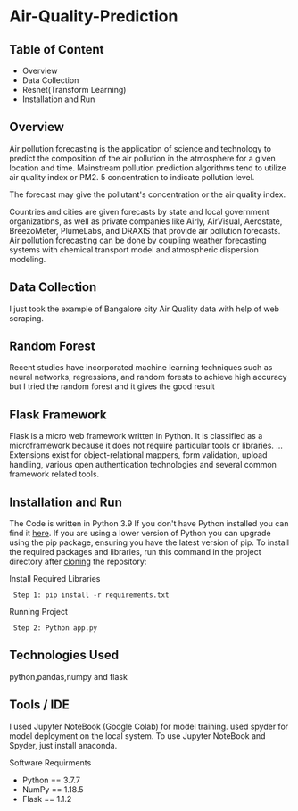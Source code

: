 # Air-Quality-Prediction

## Table of Content
  * Overview
  * Data Collection
  * Resnet(Transform Learning)
  * Installation and Run 

## Overview
Air pollution forecasting is the application of science and technology to predict the composition of the air pollution in the atmosphere for a given location and time. Mainstream pollution prediction algorithms tend to utilize air quality index or PM2. 5 concentration to indicate pollution level.

The forecast may give the pollutant's concentration or the air quality index.

Countries and cities are given forecasts by state and local government organizations, as well as private companies like Airly, AirVisual, Aerostate, BreezoMeter, PlumeLabs, and DRAXIS that provide air pollution forecasts.
Air pollution forecasting can be done by coupling weather forecasting systems with chemical transport model and atmospheric dispersion modeling.

## Data Collection 

I just took the example of Bangalore city Air Quality data with help of web scraping.


## Random Forest

Recent studies have incorporated machine learning techniques such as neural networks, regressions, and random forests to achieve high accuracy but I tried the random forest and it gives the good result 

## Flask Framework
Flask is a micro web framework written in Python. It is classified as a microframework because it does not require particular tools or libraries. ... Extensions exist for object-relational mappers, form validation, upload handling, various open authentication technologies and several common framework related tools.

## Installation and Run
The Code is written in Python 3.9 If you don't have Python installed you can find it [here](https://www.python.org/downloads/). If you are using a lower version of Python you can upgrade using the pip package, ensuring you have the latest version of pip. To install the required packages and libraries, run this command in the project directory after [cloning](https://www.howtogeek.com/451360/how-to-clone-a-github-repository/) the repository:

Install Required Libraries

     Step 1: pip install -r requirements.txt
     
Running Project

     Step 2: Python app.py

## Technologies Used
python,pandas,numpy and flask
   
         
                            
## Tools / IDE
I used Jupyter NoteBook (Google Colab) for model training. used spyder for model deployment on the local system. To use Jupyter NoteBook and Spyder, just install anaconda.

Software Requirments
* Python == 3.7.7
* NumPy == 1.18.5
* Flask == 1.1.2
